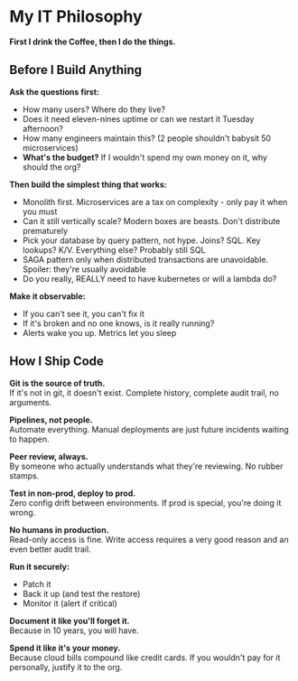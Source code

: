 # My IT Philosophy

**First I drink the Coffee, then I do the things.**

## Before I Build Anything

**Ask the questions first:**
- How many users? Where do they live?
- Does it need eleven-nines uptime or can we restart it Tuesday afternoon?
- How many engineers maintain this? (2 people shouldn't babysit 50 microservices)
- **What's the budget?** If I wouldn't spend my own money on it, why should the org?

**Then build the simplest thing that works:**
- Monolith first. Microservices are a tax on complexity - only pay it when you must
- Can it still vertically scale? Modern boxes are beasts. Don't distribute prematurely
- Pick your database by query pattern, not hype. Joins? SQL. Key lookups? K/V. Everything else? Probably still SQL
- SAGA pattern only when distributed transactions are unavoidable. Spoiler: they're usually avoidable
- Do you really, REALLY need to have kubernetes or will a lambda do?

**Make it observable:**
- If you can't see it, you can't fix it
- If it's broken and no one knows, is it really running?
- Alerts wake you up. Metrics let you sleep

## How I Ship Code

**Git is the source of truth.**  
If it's not in git, it doesn't exist. Complete history, complete audit trail, no arguments.

**Pipelines, not people.**  
Automate everything. Manual deployments are just future incidents waiting to happen.

**Peer review, always.**  
By someone who actually understands what they're reviewing. No rubber stamps.

**Test in non-prod, deploy to prod.**  
Zero config drift between environments. If prod is special, you're doing it wrong.

**No humans in production.**  
Read-only access is fine. Write access requires a very good reason and an even better audit trail.

**Run it securely:**
- Patch it
- Back it up (and test the restore)
- Monitor it (alert if critical)

**Document it like you'll forget it.**  
Because in 10 years, you will have.

**Spend it like it's your money.**  
Because cloud bills compound like credit cards. If you wouldn't pay for it personally, justify it to the org.
